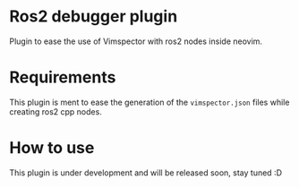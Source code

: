 # Ros2 debugger plugin

Plugin to ease the use of Vimspector with ros2 nodes inside neovim.

# Requirements 
This plugin is ment to ease the generation of the ```vimspector.json``` files while creating ros2 cpp nodes.

#  How to use

This plugin is under development and will be released soon, stay tuned :D
